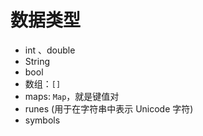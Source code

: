 # 数据类型

- int 、double
- String
- bool
- 数组：`[]`
- maps: `Map`，就是键值对
- runes (用于在字符串中表示 Unicode 字符)
- symbols
